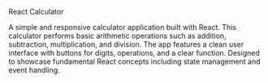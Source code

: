 React Calculator

A simple and responsive calculator application built with React. This calculator performs basic arithmetic operations such as addition, subtraction, multiplication, and division. The app features a clean user interface with buttons for digits, operations, and a clear function. Designed to showcase fundamental React concepts including state management and event handling.

